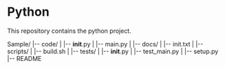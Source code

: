 # Python
This repository contains the python project.

Sample/
|-- code/
|   |-- __init__.py
|   |-- main.py
|
|-- docs/
|   |-- init.txt
|
|-- scripts/
|   |-- build.sh
|
|-- tests/
|   |-- __init__.py
|   |-- test_main.py
|
|-- setup.py
|-- README